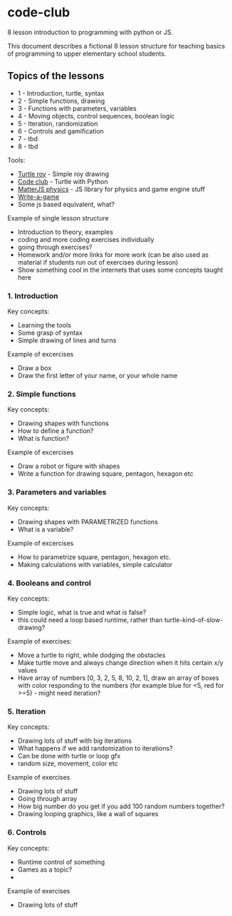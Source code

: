# code-club
8 lesson introduction to programming with python or JS.

This document describes a fictional 8 lesson structure for teaching basics of programming to upper elementary school students.


## Topics of the lessons
* 1 - Introduction, turtle, syntax
* 2 - Simple functions, drawing
* 3 - Functions with parameters, variables
* 4 - Moving objects, control sequences, boolean logic
* 5 - Iteration, randomization
* 6 - Controls and gamification
* 7 - tbd
* 8 - tbd


Tools:

* [Turtle roy](https://turtle-roy.herokuapp.com/) - Simple roy drawing
* [Code club](https://codeclub.firebaseapp.com/) - Turtle with Python
* [MatterJS physics](http://brm.io/matter-js/) - JS library for physics and game engine stuff
* [Write-a-game](http://write-a-game.herokuapp.com/)
* Some js based equivalent, what?

Example of single lesson structure

 * Introduction to theory, examples
 * coding and more coding exercises individually
 * going through exercises?
 * Homework and/or more links for more work (can be also used as material if students run out of exercises during lesson)
 * Show something cool in the internets that uses some concepts taught here


### 1. Introduction
Key concepts:

* Learning the tools
* Some grasp of syntax 
* Simple drawing of lines and turns

Example of excercises

* Draw a box
* Draw the first letter of your name, or your whole name


### 2. Simple functions
Key concepts:

* Drawing shapes with functions
* How to define a function?
* What is function?

Example of excercises

* Draw a robot or figure with shapes
* Write a function for drawing square, pentagon, hexagon etc


### 3. Parameters and variables
Key concepts:

* Drawing shapes with PARAMETRIZED functions
* What is a variable?

Example of excercises

* How to parametrize square, pentagon, hexagon etc.
* Making calculations with variables, simple calculator


### 4. Booleans and control
Key concepts:

* Simple logic, what is true and what is false?
* this could need a loop based runtime, rather than turtle-kind-of-slow-drawing?

Example of exercises:

* Move a turtle to right, while dodging the obstacles
* Make turtle move and always change direction when it hits certain x/y values
* Have array of numbers [0, 3, 2, 5, 8, 10, 2, 1], draw an array of boxes with color responding to the numbers (for example blue for <5, red for >=5) - might need iteration?


### 5. Iteration
Key concepts:

* Drawing lots of stuff with big iterations
* What happens if we add randomization to iterations?
* Can be done with turtle or loop gfx
* random size, movement, color etc

Example of exercises

* Drawing lots of stuff
* Going through array
* How big number do you get if you add 100 random numbers together?
* Drawing looping graphics, like a wall of squares


### 6. Controls
Key concepts:

* Runtime control of something
* Games as a topic?
* 

Example of exercises

* Drawing lots of stuff


